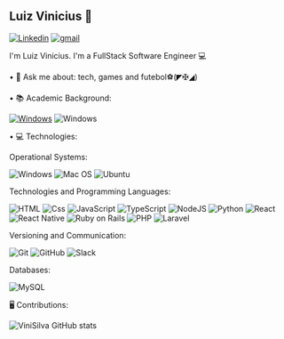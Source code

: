 
## Luiz Vinicius 👋


[![Linkedin](https://img.shields.io/badge/LinkedIn-0077B5?style=for-the-badge&logo=linkedin&logoColor=white
)](https://www.linkedin.com/in/luiz-vinicius-ramos-a4b059144/)
[![gmail](https://img.shields.io/badge/luiz.ramos.pessoal@gmail.com-D14836?style=for-the-badge&logo=gmail&logoColor=white)](mailto:luiz.ramos.pessoal@gmail.com)

I'm Luiz Vinicius. I'm a FullStack Software Engineer 💻

  • 💬 Ask me about: tech, games and futebol⚽(◤✠◢)

  • 📚 Academic Background:

[![Windows](https://img.shields.io/badge/Bachelor's_Degree_in_Systems_Analysis_and_Developments-✔️-green.svg)]()
![Windows](https://img.shields.io/badge/Postgraduate_Degree_in_Software_Engineering-⌛-green.svg)



  • 💻 Technologies:

Operational Systems:

![Windows](https://img.shields.io/badge/Windows-0078D6?style=for-the-badge&logo=windows&logoColor=white)
![Mac OS](https://img.shields.io/badge/mac%20os-000000?style=for-the-badge&logo=apple&logoColor=white)
![Ubuntu](https://img.shields.io/badge/Ubuntu-E95420?style=for-the-badge&logo=ubuntu&logoColor=white)

Technologies and Programming Languages:

![HTML](https://img.shields.io/badge/HTML-239120?style=for-the-badge&logo=html5&logoColor=white)
![Css](https://img.shields.io/badge/CSS-239120?&style=for-the-badge&logo=css3&logoColor=white)
![JavaScript](https://img.shields.io/badge/JavaScript-F7DF1E?style=for-the-badge&logo=javascript&logoColor=black)
![TypeScript](https://img.shields.io/badge/TypeScript-007ACC?style=for-the-badge&logo=typescript&logoColor=white)
![NodeJS](https://img.shields.io/badge/Node.js-43853D?style=for-the-badge&logo=node.js&logoColor=white)
![Python](https://img.shields.io/badge/Python-14354C?style=for-the-badge&logo=python&logoColor=white)
![React](    https://img.shields.io/badge/React-20232A?style=for-the-badge&logo=react&logoColor=61DAFB)
![React Native](https://img.shields.io/badge/React_Native-20232A?style=for-the-badge&logo=react&logoColor=61DAFB)
![Ruby on Rails](https://img.shields.io/badge/Ruby_on_Rails-CC0000?style=for-the-badge&logo=ruby-on-rails&logoColor=white)
![PHP](https://img.shields.io/badge/PHP-777BB4?style=for-the-badge&logo=php&logoColor=white)
![Laravel](https://img.shields.io/badge/Laravel-FF2D20?style=for-the-badge&logo=laravel&logoColor=white)

Versioning and Communication:

![Git](https://img.shields.io/badge/GIT-E44C30?style=for-the-badge&logo=git&logoColor=white)
![GitHub](https://img.shields.io/badge/GitHub-100000?style=for-the-badge&logo=github&logoColor=white)
![Slack](https://img.shields.io/badge/Slack-4A154B?style=for-the-badge&logo=slack&logoColor=white)

Databases:

![MySQL](https://img.shields.io/badge/MySQL-005C84?style=for-the-badge&logo=mysql&logoColor=white)

🖥️ Contributions:

![ViniSilva GitHub stats](https://github-readme-stats.vercel.app/api?username=ViniSilva77&show_icons=true&theme=dracula)
